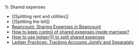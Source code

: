 % Shared expenses

- [[Splitting rent and utilities]]
- [[Splitting the bill]]
- [Beancount: Sharing Expenses in Beancount](https://beancount.github.io/docs/sharing_expenses_with_beancount.html)
- [How to keep control of shared expenses inside marriage?](http://money.stackexchange.com/questions/7101/how-to-keep-control-of-shared-expenses-inside-marriage)
- [How to use ledger(1) to split shared expenses](https://mumble.net/~campbell/2017/02/26/ledger/HOWTO-sharedexpense)
- [Ledger Practices: Tracking Accounts Jointly and Separately](https://felixcrux.com/blog/ledger-practices-tracking-accounts-jointly-and-separately)
